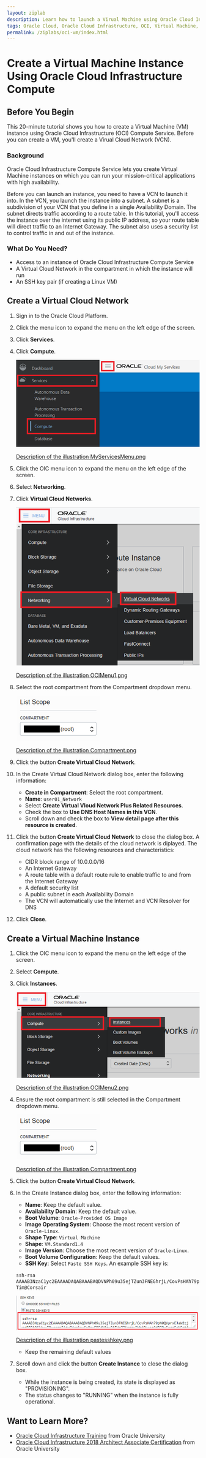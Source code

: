 ```yaml
---
layout: ziplab
description: Learn how to launch a Virual Machine using Oracle Cloud Infrastructure Computer Service
tags: Oracle Cloud, Oracle Cloud Infrastructure, OCI, Virtual Machine, VM, Virtual Cloud Network, VCN
permalink: /ziplabs/oci-vm/index.html
---
```

# Create a Virtual Machine Instance Using Oracle Cloud Infrastructure Compute #

## Before You Begin ##
This 20-minute tutorial shows you how to create a Virtual Machine (VM) instance using Oracle Cloud Infrastructure (OCI) Compute Service. Before you can create a VM, you'll create a Virual Cloud Network (VCN).

### Background ###
Oracle Cloud Infrastructure Compute Service lets you create Virtual Machine instances on which you can run your mission-critical applications with high availability.

Before you can launch an instance, you need to have a VCN to launch it into. In the VCN, you launch the instance into a subnet. A subnet is a subdivision of your VCN that you define in a single Availability Domain. The subnet directs traffic according to a route table. In this tutorial, you'll access the instance over the internet using its public IP address, so your route table will direct traffic to an Internet Gateway. The subnet also uses a security list to control traffic in and out of the instance.

### What Do You Need? ###
* Access to an instance of Oracle Cloud Infrastructure Compute Service
* A Virtual Cloud Network in the compartment in which the instance will run
* An SSH key pair (if creating a Linux VM)


## Create a Virtual Cloud Network ##
1. Sign in to the Oracle Cloud Platform.
2. Click the menu icon to expand the menu on the left edge of the screen.
3. Click **Services**.
4. Click **Compute**.

    ![](img/MyServicesMenu.png)
    
    [Description of the illustration MyServicesMenu.png](files/MyServicesMenu.txt)

5. Click the OIC menu icon to expand the menu on the left edge of the screen.
6. Select **Networking**.
7. Click **Virtual Cloud Networks**.
    
    ![](img/OCIMenu1.png)

    [Description of the illustration OCIMenu1.png](files/OCIMenu1.txt)

8. Select the root compartment from the Compartment dropdown menu.

    ![](img/Compartment.png)

    [Description of the illustration Compartment.png](files/Compartment.txt)

9. Click the button **Create Virtual Cloud Network**.
10. In the Create Virtual Cloud Network dialog box, enter the following information:
     * **Create in Compartment**: Select the root compartment.
     * **Name**: `user01_Network`
     * Select **Create Virtual Vloud Network Plus Related Resources**.
     * Check the box to **Use DNS Host Names in this VCN**.
     * Scroll down and check the box to **View detail page after this resource is created**.
11. Click the button **Create Virtual Cloud Network** to close the dialog box. A confirmation page with the details of the cloud network is diplayed. The cloud network has the following resources and characteristics:
     * CIDR block range of 10.0.0.0/16
     * An Internet Gateway
     * A route table with a default route rule to enable traffic to and from the Internet Gateway
     * A default security list
     * A public subnet in each Availability Domain
     * The VCN will automatically use the Internet and VCN Resolver for DNS
12. Click **Close**.


## Create a Virtual Machine Instance ##
1. Click the OIC menu icon to expand the menu on the left edge of the screen.
2. Select **Compute**.
3. Click **Instances**.
    
    ![](img/OCIMenu2.png)

    [Description of the illustration OCIMenu2.png](files/OCIMenu2.txt)

4. Ensure the root compartment is still selected in the Compartment dropdown menu.

    ![](img/Compartment.png)

    [Description of the illustration Compartment.png](files/Compartment.txt)

5. Click the button **Create Virtual Cloud Network**.
6. In the Create Instance dialog box, enter the following information:
     * **Name**: Keep the default value.
     * **Availability Domain**: Keep the default value.
     * **Boot Volume**: `Oracle-Provided OS Image`
     * **Image Operating System**: Choose the most recent version of `Oracle-Linux`.
     * **Shape Type**: `Virtual Machine`
     * **Shape**: `VM.Standard1.4`
     * **Image Version**: Choose the most recent version of `Oracle-Linux`.
     * **Boot Volume Configuration**: Keep the default values.
     * **SSH Key**: Select `Paste SSH Keys`. An example SSH key is: 
     <pre><code>ssh-rsa AAAAB3NzaC1yc2EAAAADAQABAAABAQDVNPh09u35ejTZun3FNEGhrjL/CovPsHAh79pN0QVprxEJaW2zjmaBZF1Q6lkuyTRvraomIlduCYxrlnwCe8oyER5dY1zuJATWm7ZiqgsvIkhj8L+ea9dBZRvFvcnFsNFnt4ALZYkW2nB2EeTdvqVMHERjFKfbRMCcO0dusmBUEsvaaqLtrvVuHBjwoXIDKkT/PFkix4DWRZRkZIjmZ/y9kwrHO4W1FYsFi4LP1xIB1c9y2H4w0SBXAMv4NCSFEIgWPQly2NywMsgEbddjW+zPz+7YjYqjWfz5Fgchu7+N1gejsIdzg1/aLvDpze6TN9xLcZx5gt04jA3TR+xfs2Ab Tim@Corsair</code></pre>
         
    ![](img/pastesshkey.png)

    [Description of the illustration pastesshkey.png](files/pastesshkey.txt)

     * Keep the remaining default values
7. Scroll down and click the button **Create Instance** to close the dialog box.
     * While the instance is being created, its state is displayed as "PROVISIONING".
     * The status changes to "RUNNING" when the instance is fully operational.


## Want to Learn More? ##
* [Oracle Cloud Infrastructure Training](https://education.oracle.com/learn/iaas/pPillar_640) from Oracle University 
* [Oracle Cloud Infrastructure 2018 Architect Associate Certification](https://education.oracle.com/es/oracle-cloud-infrastructure-2018-architect-associate/pexam_1Z0-932) from Oracle University